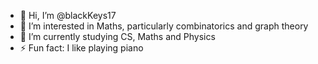 - 👋 Hi, I’m @blackKeys17
- 👀 I’m interested in Maths, particularly combinatorics and graph theory
- 🌱 I’m currently studying CS, Maths and Physics
- ⚡ Fun fact: I like playing piano

<!---
blackKeys17/blackKeys17 is a ✨ special ✨ repository because its `README.md` (this file) appears on your GitHub profile.
You can click the Preview link to take a look at your changes.
--->
